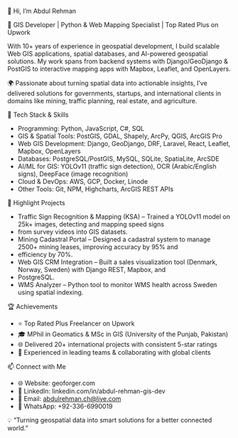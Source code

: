 👋 Hi, I’m Abdul Rehman

🚀 GIS Developer | Python & Web Mapping Specialist | Top Rated Plus on Upwork

With 10+ years of experience in geospatial development, I build scalable Web GIS applications, spatial databases, and
AI-powered geospatial solutions. My work spans from backend systems with Django/GeoDjango & PostGIS to interactive
mapping apps with Mapbox, Leaflet, and OpenLayers.

🌍 Passionate about turning spatial data into actionable insights, I’ve delivered solutions for governments, startups,
and international clients in domains like mining, traffic planning, real estate, and agriculture.

🔧 Tech Stack & Skills

* Programming: Python, JavaScript, C#, SQL
* GIS & Spatial Tools: PostGIS, GDAL, Shapely, ArcPy, QGIS, ArcGIS Pro
* Web GIS Development: Django, GeoDjango, DRF, Laravel, React, Leaflet, Mapbox, OpenLayers
* Databases: PostgreSQL/PostGIS, MySQL, SQLite, SpatiaLite, ArcSDE
* AI/ML for GIS: YOLOv11 (traffic sign detection), OCR (Arabic/English signs), DeepFace (image recognition)
* Cloud & DevOps: AWS, GCP, Docker, Linode
* Other Tools: Git, NPM, Highcharts, ArcGIS REST APIs

📌 Highlight Projects

* Traffic Sign Recognition & Mapping (KSA) – Trained a YOLOv11 model on 25k+ images, detecting and mapping speed signs
* from survey videos into GIS datasets.
* Mining Cadastral Portal – Designed a cadastral system to manage 2500+ mining leases, improving accuracy by 95% and
* efficiency by 70%.
* Web GIS CRM Integration – Built a sales visualization tool (Denmark, Norway, Sweden) with Django REST, Mapbox, and
* PostgreSQL.
* WMS Analyzer – Python tool to monitor WMS health across Sweden using spatial indexing.

🏆 Achievements

* ⭐ Top Rated Plus Freelancer on Upwork
* 🎓 MPhil in Geomatics & MSc in GIS (University of the Punjab, Pakistan)
* 🌐 Delivered 20+ international projects with consistent 5-star ratings
* 🤝 Experienced in leading teams & collaborating with global clients

📫 Connect with Me

* 🌐 Website: geoforger.com
* 💼 LinkedIn: linkedin.com/in/abdul-rehman-gis-dev
* 📧 Email: abdulrehman.ch@live.com
* 📱 WhatsApp: +92-336-6990019

💡 “Turning geospatial data into smart solutions for a better connected world.”